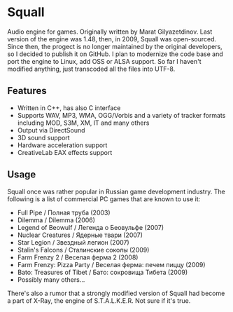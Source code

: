 Squall
======
Audio engine for games. Originally written by Marat Gilyazetdinov. Last version of the engine was 1.48, then, in 2009, Squall was open-sourced. Since then, the progect is no longer maintained by the original developers, so I decided to publish it on GitHub. I plan to modernize the code base and port the engine to Linux, add OSS or ALSA support. So far I haven't modified anything, just transcoded all the files into UTF-8.

Features
--------
* Written in C++, has also C interface
* Supports WAV, MP3, WMA, OGG/Vorbis and a variety of tracker formats including MOD, S3M, XM, IT and many others
* Output via DirectSound
* 3D sound support
* Hardware acceleration support
* CreativeLab EAX effects support

Usage
-----
Squall once was rather popular in Russian game development industry. The following is a list of commercial PC games that are known to use it:
* Full Pipe / Полная труба (2003)
* Dilemma / Dilemma (2006)
* Legend of Beowulf / Легенда о Беовульфе (2007)
* Nuclear Creatures / Ядерные твари (2007)
* Star Legion / Звездный легион (2007)
* Stalin's Falcons / Сталинские соколы (2009)
* Farm Frenzy 2 / Веселая ферма 2 (2008)
* Farm Frenzy: Pizza Party / Веселая ферма: печем пиццу (2009)
* Bato: Treasures of Tibet / Бато: сокровища Тибета (2009)
* Possibly many others...

There's also a rumor that a strongly modified version of Squall had become a part of X-Ray, the engine of S.T.A.L.K.E.R. Not sure if it's true.